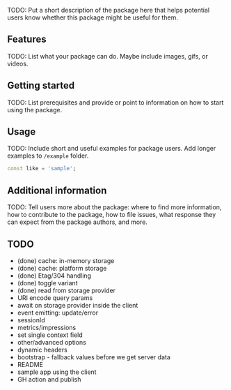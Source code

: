 <!--
This README describes the package. If you publish this package to pub.dev,
this README's contents appear on the landing page for your package.

For information about how to write a good package README, see the guide for
[writing package pages](https://dart.dev/guides/libraries/writing-package-pages).

For general information about developing packages, see the Dart guide for
[creating packages](https://dart.dev/guides/libraries/create-library-packages)
and the Flutter guide for
[developing packages and plugins](https://flutter.dev/developing-packages).
-->

TODO: Put a short description of the package here that helps potential users
know whether this package might be useful for them.

## Features

TODO: List what your package can do. Maybe include images, gifs, or videos.

## Getting started

TODO: List prerequisites and provide or point to information on how to
start using the package.

## Usage

TODO: Include short and useful examples for package users. Add longer examples
to `/example` folder.

```dart
const like = 'sample';
```

## Additional information

TODO: Tell users more about the package: where to find more information, how to
contribute to the package, how to file issues, what response they can expect
from the package authors, and more.

## TODO

* (done) cache: in-memory storage
* (done) cache: platform storage
* (done) Etag/304 handling
* (done) toggle variant
* (done) read from storage provider
* URI encode query params
* await on storage provider inside the client
* event emitting: update/error
* sessionId
* metrics/impressions
* set single context field
* other/advanced options
* dynamic headers
* bootstrap - fallback values before we get server data
* README
* sample app using the client
* GH action and publish